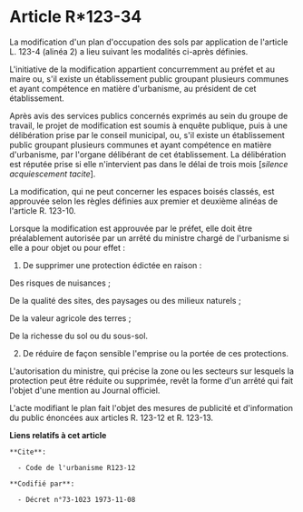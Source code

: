 # Article R*123-34

La modification d'un plan d'occupation des sols par application de l'article L. 123-4 (alinéa 2) a lieu suivant les modalités
ci-après définies.

L'initiative de la modification appartient concurremment au préfet et au maire ou, s'il existe un établissement public
groupant plusieurs communes et ayant compétence en matière d'urbanisme, au président de cet établissement.

Après avis des services publics concernés exprimés au sein du groupe de travail, le projet de modification est soumis à
enquête publique, puis à une délibération prise par le conseil municipal, ou, s'il existe un établissement public groupant
plusieurs communes et ayant compétence en matière d'urbanisme, par l'organe délibérant de cet établissement. La délibération
est réputée prise si elle n'intervient pas dans le délai de trois mois [*silence acquiescement tacite*].

La modification, qui ne peut concerner les espaces boisés classés, est approuvée selon les règles définies aux premier et
deuxième alinéas de l'article R. 123-10.

Lorsque la modification est approuvée par le préfet, elle doit être préalablement autorisée par un arrêté du ministre chargé
de l'urbanisme si elle a pour objet ou pour effet :

1. De supprimer une protection édictée en raison :

Des risques de nuisances ;

De la qualité des sites, des paysages ou des milieux naturels ;

De la valeur agricole des terres ;

De la richesse du sol ou du sous-sol.

2. De réduire de façon sensible l'emprise ou la portée de ces protections.

L'autorisation du ministre, qui précise la zone ou les secteurs sur lesquels la protection peut être réduite ou supprimée,
revêt la forme d'un arrêté qui fait l'objet d'une mention au Journal officiel.

L'acte modifiant le plan fait l'objet des mesures de publicité et d'information du public énoncées aux articles R. 123-12 et
R. 123-13.

**Liens relatifs à cet article**

	**Cite**:

	  - Code de l'urbanisme R123-12

	**Codifié par**:

	  - Décret n°73-1023 1973-11-08
